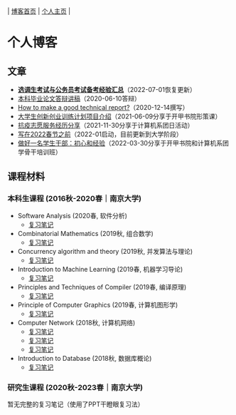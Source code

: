 | [博客首页](https://njubroccoli.github.io/blog/) | [个人主页](https://njubroccoli.github.io/) |

# 个人博客

## 文章

- **[选调生考试与公务员考试备考经验汇总](https://njubroccoli.github.io/blog/articles/cs-exam.html)**（2022-07-01恢复更新）
- [本科毕业论文答辩讲稿](https://njubroccoli.github.io/blog/articles/2020-06-10.pdf)（2020-06-10答辩）
- [How to make a good technical report?](https://njubroccoli.github.io/blog/articles/tech-report.html)（2020-12-14撰写）
- [大学生创新创业训练计划项目介绍](https://njubroccoli.github.io/blog/articles/2021-06-09.pdf)（2021-06-09分享于开甲书院形策课）
- [抗疫志愿服务经历分享](https://njubroccoli.github.io/blog/articles/2021-11-30.pdf)（2021-11-30分享于计算机系团日活动）
- [写在2022春节之前](https://njubroccoli.github.io/blog/articles/2022-01-20.html)（2022-01启动，目前更新到大学阶段）
- [做好一名学生干部：初心和经验](https://njubroccoli.github.io/blog/articles/2022-03-30.pdf)（2022-03-30分享于开甲书院和计算机系团学骨干培训班）

## 课程材料

### 本科生课程 (2016秋-2020春｜南京大学)

- Software Analysis (2020春, 软件分析)
    + [复习笔记](https://njubroccoli.github.io/blog/course-notes/2020sp-software-analysis/review.html)
- Combinatorial Mathematics (2019秋, 组合数学)
    + [复习笔记](https://njubroccoli.github.io/blog/course-notes/2019fa-comb-math/review.pdf)
- Concurrency algorithm and theory (2019秋, 并发算法与理论)
    + [复习笔记](https://njubroccoli.github.io/blog/course-notes/2019fa-concurrency-alg/review.html)
- Introduction to Machine Learning (2019春, 机器学习导论)
    + [复习笔记](https://njubroccoli.github.io/blog/course-notes/2019sp-intro-ml/reading-notes.pdf)
- Principles and Techniques of Compiler (2019春, 编译原理)
    + [复习笔记](https://njubroccoli.github.io/blog/course-notes/2019sp-compilers/review.html)
- Principle of Computer Graphics (2019春, 计算机图形学)
    + [复习笔记](https://njubroccoli.github.io/blog/course-notes/2019sp-cg/review.html)
- Computer Network (2018秋, 计算机网络)
    + [复习笔记](https://njubroccoli.github.io/blog/course-notes/2018fa-network/review.html)
    + [复习笔记](https://njubroccoli.github.io/blog/course-notes/2018fa-network/final-exam-problems.html)
    + [复习笔记](https://njubroccoli.github.io/blog/course-notes/2018fa-network/brief_introduction_to_SSH.pdf)
- Introduction to Database (2018秋, 数据库概论)
    + [复习笔记](https://njubroccoli.github.io/blog/course-notes/2018fa-database/review.html)

### 研究生课程 (2020秋-2023春｜南京大学)

暂无完整的复习笔记（使用了PPT干瞪眼复习法）
